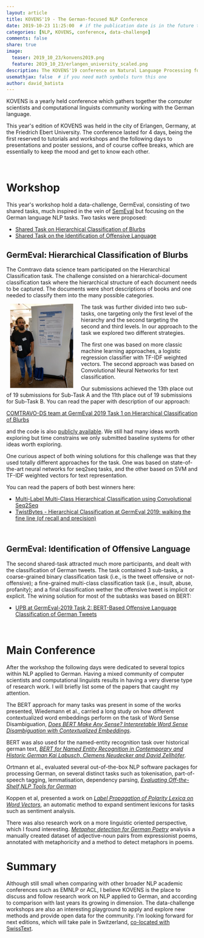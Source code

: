 ```yaml
---
layout: article
title: KOVENS'19 - The German-focused NLP Conference
date: 2019-10-23 11:25:00  # if the publication date is in the future the article will be published on that future date
categories: [NLP, KOVENS, conference, data-challenge]
comments: false
share: true
image:
  teaser: 2019_10_23/konvens2019.png
  feature: 2019_10_23/erlangen_university_scaled.png
description: The KOVENS'19 conference on Natural Language Processing for German
usemathjax: false  # if you need math symbols turn this one
author: david_batista
---
```


KOVENS is a yearly held conference which gathers together the computer scientists
and computational linguists community working with the German language.

This year's edition of KOVENS was held in the city of Erlangen, Germany, at the
Friedrich Ebert University. The conference lasted for 4 days, being the first
reserved to tutorials and workshops and the following days to presentations and
poster sessions, and of course coffee breaks, which are essentially to keep the
mood and get to know each other.

<br>

# Workshop

<!-- Data Challenge and Participation -->

This year's workshop hold a data-challenge, GermEval, consisting of two shared
tasks, much inspired in the vein of [SemEval](https://www.wikiwand.com/en/SemEval)
but focusing on the German language NLP tasks. Two tasks were proposed:

- [Shared Task on Hierarchical Classification of Blurbs](https://competitions.codalab.org/competitions/20139)
- [Shared Task on the Identification of Offensive Language](https://projects.fzai.h-da.de/iggsa)

## GermEval: Hierarchical Classification of Blurbs

The Comtravo data science team participated on the Hierarchical Classification
task. The challenge consisted on a hierarchical-document classification task where
the hierarchical structure of each document needs to be captured. The documents
were short descriptions of books and one needed to classify them into the many
possible categories.

<div style="width: 33%; height: 33%; display: block; margin-left: 2%; margin-right: 4%; float: left;">
    <img src="/images/2019_10_23/dsbatista_kovens19.jpg">
</div>

The task was further divided into two sub-tasks, one targeting only the first level
of the hierarchy and the second targeting the second and third levels. In our
approach to the task we explored two different strategies.

The first one was based on more classic machine learning approaches, a logistic
regression classifier with TF-IDF weighted vectors. The second approach was
based on Convolutional Neural Networks for text classification.

Our submissions achieved the 13th place out of 19 submissions for Sub-Task A and
the 11th place out of 19 submissions for Sub-Task B. You can read the paper with description of our approach:

[COMTRAVO-DS team at GermEval 2019 Task 1 on Hierarchical Classification of Blurbs](https://www.inf.uni-hamburg.de/en/inst/ab/lt/resources/data/germeval-2019-hmc/paper-4.pdf)

and the code is also [publicly available](https://github.com/davidsbatista/GermEval-2019-Task_1). We still had many ideas worth exploring but time constrains we only submitted
baseline systems for other ideas worth exploring.

One curious aspect of both wining solutions for this challenge was that they used
totally different approaches for the task. One was based on state-of-the-art neural networks for seq2seq tasks, and the other based on SVM and TF-IDF weighted vectors for
text representation.

You can read the papers of both best winners here:
 - [Multi-Label Multi-Class Hierarchical Classification using
Convolutional Seq2Seq](https://corpora.linguistik.uni-erlangen.de/data/konvens/proceedings/papers/germeval/Germeval_Task1_paper_2.pdf)
 - [TwistBytes - Hierarchical Classification at GermEval 2019: walking the fine line (of recall and precision)](https://corpora.linguistik.uni-erlangen.de/data/konvens/proceedings/papers/germeval/Germeval_Task1_paper_6.pdf)

<br>

## GermEval: Identification of Offensive Language

The second shared-task attracted much more participants, and dealt with the
classification of German tweets. The task contained 3 sub-tasks, a coarse-grained
binary classification task (i.e., is the tweet offensive or not-offensive); a
fine-grained multi-class classification task (i.e.,  insult, abuse, profanity);
and a final classification wether the offensive tweet is implicit or explicit.
The wining solution for most of the subtasks was based on BERT:

- [UPB at GermEval-2019 Task 2: BERT-Based Offensive Language Classification of German Tweets](https://corpora.linguistik.uni-erlangen.de/data/konvens/proceedings/papers/germeval/Germeval_Task_2_2019_paper_9.UPB.pdf)

<br>

# Main Conference

After the workshop the following days were dedicated to several topics within
NLP applied to German. Having a mixed community of computer scientists and
computational linguists results in having a very diverse type of research work.
I will briefly list some of the papers that caught my attention.

<!-- Interesting Papers/Posters -->

The BERT approach for many tasks was present in some of the works presented,
Wiedemann et al., carried a long study on how different contextualized word
embeddings perform on the task of Word Sense Disambiguation, _[Does BERT Make Any
Sense? Interpretable Word Sense Disambiguation with Contextualized Embeddings](https://corpora.linguistik.uni-erlangen.de/data/konvens/proceedings/papers/KONVENS2019_paper_43.pdf)_.

BERT was also used for the named-entity  recognition task over historical german
text, _[BERT for Named Entity Recognition in Contemporary and Historic German Kai
Labusch, Clemens Neudecker and David Zellhöfer](https://corpora.linguistik.uni-erlangen.de/data/konvens/proceedings/papers/KONVENS2019_paper_4.pdf)_.

Ortmann et al., evaluated several out-of-the-box NLP software packages for processing
German, on several distinct tasks such as tokenisation, part-of-speech tagging,
lemmatisation, dependency parsing, _[Evaluating Off-the-Shelf NLP Tools for German](https://corpora.linguistik.uni-erlangen.de/data/konvens/proceedings/papers/KONVENS2019_paper_55.pdf)_

Koppen et al, presented a work on _[Label Propagation of Polarity Lexica on Word Vectors](https://corpora.linguistik.uni-erlangen.de/data/konvens/proceedings/papers/KONVENS2019_paper_24.pdf)_, an automatic method to expand
sentiment lexicons for tasks such as sentiment analysis.

There was also research work on a more linguistic oriented perspective, which I found
interesting. _[Metaphor detection for German Poetry](https://corpora.linguistik.uni-erlangen.de/data/konvens/proceedings/papers/KONVENS2019_paper_37.pdf)_ analysis a manually created dataset of adjective-noun pairs
from expressionist poems, annotated with metaphoricity and a method to detect
metaphors in poems.


# Summary

Although still small when comparing with other broader NLP academic conferences
such as EMNLP or ACL, I believe KOVENS is the place to discuss and follow research
work on NLP applied to German, and according to comparison with last years its
growing in dimension. The data-challenge workshops are also an interesting playground
to apply and explore new methods and provide open data for the community. I'm
looking forward for next editions, which will take pale in Switzerland,
[co-located with SwissText](http://swisstext-and-konvens-2020.org/).
